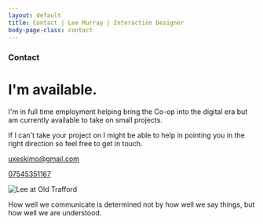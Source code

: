 ```yaml
---
layout: default
title: Contact | Lee Murray | Interaction Designer
body-page-class: contact
---
```


<h3>Contact</h3>
<h1 class="title">I'm available.</h1>

<p>I'm in full time employment helping bring the Co-op into the digital era but am currently available to take on small projects.</p>

<p>If I can't take your project on I might be able to help in pointing you in the right direction so feel free to get in touch.</p>

<p><a href="mailto:uxeskimo@gmail.com">uxeskimo@gmail.com</a></p>
<p><a href="tel:07545351167">07545351167</a></p>

<img src="http://s3-eu-west-1.amazonaws.com/eskimo/lee-old-trafford.jpg" alt="Lee at Old Trafford" />

<p>How well we communicate is determined not by how well we say things, but how well we are understood.</p>